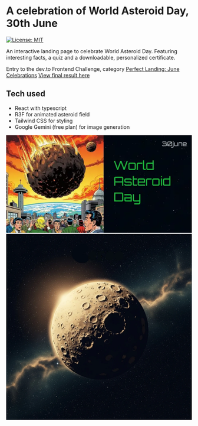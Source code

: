 # A celebration of World Asteroid Day, 30th June

[![License: MIT](https://img.shields.io/badge/License-MIT-yellow.svg)](https://opensource.org/licenses/MIT)

An interactive landing page to celebrate World Asteroid Day. Featuring interesting facts, a quiz and a downloadable, personalized certificate.

Entry to the dev.to Frontend Challenge, category [Perfect Landing: June Celebrations](https://dev.to/challenges/frontend-2025-06-04)
[View final result here](https://eoinmcgrath.com/asteroid-day/)

## Tech used

- React with typescript
- R3F for animated asteroid field
- Tailwind CSS for styling
- Google Gemini (free plan) for image generation

![World Asteroid Day](https://raw.githubusercontent.com/eoinmcg/asteroid-day/refs/heads/main/public/ogimage.webp)
![Ceres - the largest asteroid in the asteroid belt](https://raw.githubusercontent.com/eoinmcg/asteroid-day/refs/heads/main/public/ceres-vintage.webp)

